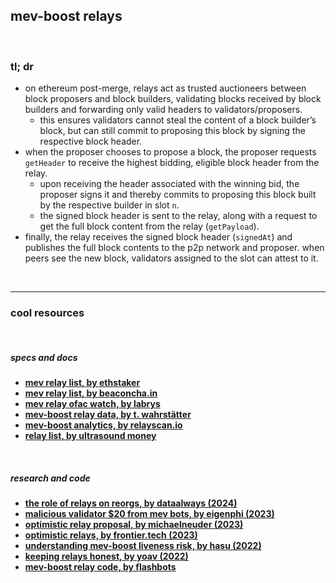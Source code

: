 ## mev-boost relays

<br>

### tl; dr

* on ethereum post-merge, relays act as trusted auctioneers between block proposers and block builders, validating blocks received by block builders and forwarding only valid headers to validators/proposers.
  * this ensures validators cannot steal the content of a block builder’s block, but can still commit to proposing this block by signing the respective block header.
* when the proposer chooses to propose a block, the proposer requests `getHeader` to receive the highest bidding, eligible block header from the relay.
  * upon receiving the header associated with the winning bid, the proposer signs it and thereby commits to proposing this block built by the respective builder in slot `n`.
  * the signed block header is sent to the relay, along with a request to get the full block content from the relay (`getPayload`).
* finally, the relay receives the signed block header (`signedAt`) and publishes the full block contents to the p2p network and proposer. when peers see the new block, validators assigned to the slot can attest to it.

<br>

---

### cool resources

<br>

##### specs and docs

* **[mev relay list, by ethstaker](https://github.com/eth-educators/ethstaker-guides/blob/main/MEV-relay-list.md)**
* **[mev relay list, by beaconcha.in](https://beaconcha.in/relays)**
* **[mev relay ofac watch, by labrys](https://www.mevwatch.info/)**
* **[mev-boost relay data, by t. wahrstätter](https://mevboost.pics/)**
* **[mev-boost analytics, by relayscan.io](https://www.relayscan.io/)**
* **[relay list, by ultrasound money](https://relay.ultrasound.money/)**
  
<br>

##### research and code

* **[the role of relays on reorgs, by dataalways (2024)](https://collective.flashbots.net/t/the-role-of-relays-in-reorgs/4247)**
* **[malicious validator $20 from mev bots, by eigenphi (2023)](https://eigenphi.substack.com/p/how-did-a-malicious-validator-steal)**
* **[optimistic relay proposal, by michaelneuder (2023)](https://github.com/michaelneuder/optimistic-relay-documentation/blob/main/proposal.md)**
* **[optimistic relays, by frontier.tech (2023)](https://frontier.tech/optimistic-relays-and-where-to-find-them)**
* **[understanding mev-boost liveness risk, by hasu (2022)](https://writings.flashbots.net/writings/understanding-mev-boost-liveness-risks/)**
* **[keeping relays honest, by yoav (2022)](https://notes.ethereum.org/@yoav/BJeOQ8rI5)**
* **[mev-boost relay code, by flashbots](https://github.com/flashbots/mev-boost-relay)**


